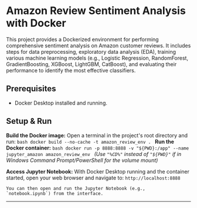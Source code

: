# Amazon Review Sentiment Analysis with Docker

This project provides a Dockerized environment for performing comprehensive sentiment analysis on Amazon customer reviews. It includes steps for data preprocessing, exploratory data analysis (EDA), training various machine learning models (e.g., Logistic Regression, RandomForest, GradientBoosting, XGBoost, LightGBM, CatBoost), and evaluating their performance to identify the most effective classifiers.

## Prerequisites

* Docker Desktop installed and running.

## Setup & Run


  **Build the Docker image:**
    Open a terminal in the project's root directory and run:
    ```bash
    docker build --no-cache -t amazon_review_env .
    ```
  **Run the Docker container:**
    ```bash
    docker run -p 8888:8888 -v "${PWD}:/app" --name jupyter_amazon amazon_review_env
    ```
    *(Use `"%CD%"` instead of `"${PWD}"` if in Windows Command Prompt/PowerShell for the volume mount)*

  **Access Jupyter Notebook:**
    With Docker Desktop running and the container started, open your web browser and navigate to:
    `http://localhost:8888`

    You can then open and run the Jupyter Notebook (e.g., `notebook.ipynb`) from the interface.

---

